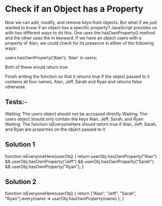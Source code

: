 # Check if an Object has a Property

Now we can add, modify, and remove keys from objects. But what if we just wanted to know if an object has a specific property? JavaScript provides us with two different ways to do this. One uses the hasOwnProperty() method and the other uses the in keyword. If we have an object users with a property of Alan, we could check for its presence in either of the following ways:

users.hasOwnProperty('Alan');
'Alan' in users;

Both of these would return true.

Finish writing the function so that it returns true if the object passed to it contains all four names, Alan, Jeff, Sarah and Ryan and returns false otherwise.

## Tests:-

Waiting: The users object should not be accessed directly
Waiting: The users object should only contain the keys Alan, Jeff, Sarah, and Ryan
Waiting: The function isEveryoneHere should return true if Alan, Jeff, Sarah, and Ryan are properties on the object passed to it.

## Solution 1

function isEveryoneHere(userObj) {
return userObj.hasOwnProperty("Alan") &&
userObj.hasOwnProperty("Jeff") &&
userObj.hasOwnProperty("Sarah") &&
userObj.hasOwnProperty("Ryan");
}

## Solution 2

function isEveryoneHere(userObj) {
return ["Alan", "Jeff", "Sarah", "Ryan"].every(name =>
userObj.hasOwnProperty(name)
);
}
